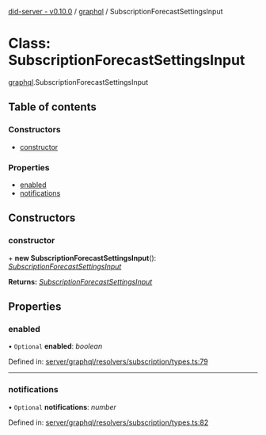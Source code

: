 [did-server - v0.10.0](../README.md) / [graphql](../modules/graphql.md) / SubscriptionForecastSettingsInput

# Class: SubscriptionForecastSettingsInput

[graphql](../modules/graphql.md).SubscriptionForecastSettingsInput

## Table of contents

### Constructors

- [constructor](graphql.subscriptionforecastsettingsinput.md#constructor)

### Properties

- [enabled](graphql.subscriptionforecastsettingsinput.md#enabled)
- [notifications](graphql.subscriptionforecastsettingsinput.md#notifications)

## Constructors

### constructor

\+ **new SubscriptionForecastSettingsInput**(): [*SubscriptionForecastSettingsInput*](graphql.subscriptionforecastsettingsinput.md)

**Returns:** [*SubscriptionForecastSettingsInput*](graphql.subscriptionforecastsettingsinput.md)

## Properties

### enabled

• `Optional` **enabled**: *boolean*

Defined in: [server/graphql/resolvers/subscription/types.ts:79](https://github.com/Puzzlepart/did/blob/dev/server/graphql/resolvers/subscription/types.ts#L79)

___

### notifications

• `Optional` **notifications**: *number*

Defined in: [server/graphql/resolvers/subscription/types.ts:82](https://github.com/Puzzlepart/did/blob/dev/server/graphql/resolvers/subscription/types.ts#L82)
